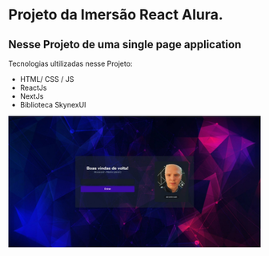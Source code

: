 ﻿# Projeto da Imersão React Alura.

## Nesse Projeto de uma single page application 

Tecnologias ultilizadas nesse Projeto:
- HTML/ CSS / JS 
- ReactJs
- NextJs
- Biblioteca SkynexUI

![img](https://github.com/abnerlimaab/aluracord/blob/main/img/Captura%20da%20Web_24-1-2022_22648_localhost.jpeg)
